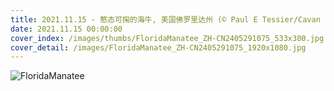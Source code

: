 ```yaml
---
title: 2021.11.15 - 憨态可掬的海牛, 美国佛罗里达州 (© Paul E Tessier/Cavan Images/Offset by Shutterstock)
date: 2021.11.15 00:00:00
cover_index: /images/thumbs/FloridaManatee_ZH-CN2405291075_533x300.jpg
cover_detail: /images/FloridaManatee_ZH-CN2405291075_1920x1080.jpg
---
```


![FloridaManatee](/images/FloridaManatee_ZH-CN2405291075_1920x1080.jpg)
